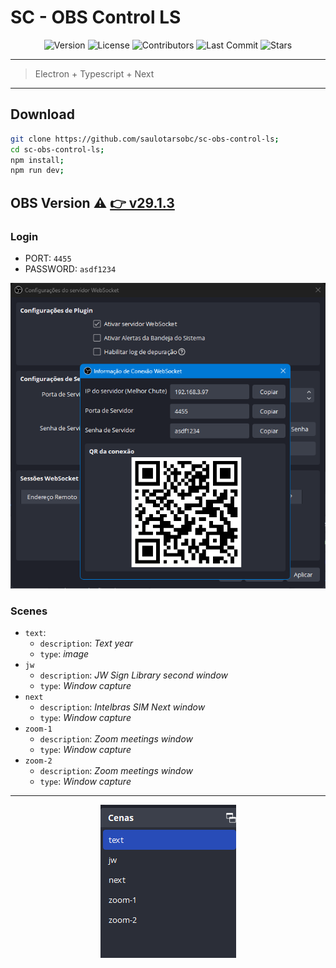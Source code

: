 # SC - OBS Control LS

<div align="center">
   <!-- <img alt="Build Status" src="https://img.shields.io/travis/saulotarsobc/scripts.svg"> -->
   <!-- <img alt="Test Coverage" src="https://img.shields.io/codecov/c/github/saulotarsobc/scripts.svg"> -->
   <img alt="Version" src="https://img.shields.io/github/v/release/saulotarsobc/sc-obs-control-ls.svg">
   <!-- <img alt="Downloads" src="https://img.shields.io/npm/dt/package-name.svg"> -->
   <img alt="License" src="https://img.shields.io/badge/License-MIT-yellow.svg">
   <img alt="Contributors" src="https://img.shields.io/github/contributors/saulotarsobc/sc-obs-control-ls.svg">
   <img alt="Last Commit" src="https://img.shields.io/github/last-commit/saulotarsobc/sc-obs-control-ls.svg">
   <img alt="Stars" src="https://img.shields.io/github/stars/saulotarsobc/sc-obs-control-ls.svg">
</div>

---

> Electron + Typescript + Next

---

## Download

```sh
git clone https://github.com/saulotarsobc/sc-obs-control-ls;
cd sc-obs-control-ls;
npm install;
npm run dev;
```

## OBS Version ⚠️ [👉 v29.1.3](https://www.obsstudio.net/latest-obs-studio/)

### Login

- PORT: `4455`
- PASSWORD: `asdf1234`

![obs](/images/image.png)

### Scenes

- ``text``:
  - `description`: *Text year*
  - `type`: *image*
- ``jw``
  - `description`: *JW Sign Library second window*
  - `type`: *Window capture*
- ``next``
  - `description`: *Intelbras SIM Next window*
  - `type`: *Window capture*
- ``zoom-1``
  - `description`: *Zoom meetings window*
  - `type`: *Window capture*
- ``zoom-2``
  - `description`: *Zoom meetings window*
  - `type`: *Window capture*

---

<div align="center">
<img alt="cenas" src="./images/scenes.png">
</div>